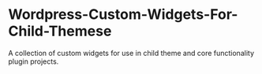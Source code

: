 # Wordpress-Custom-Widgets-For-Child-Themese
A collection of custom widgets for use in child theme and core functionality plugin projects.
